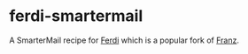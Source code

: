 # ferdi-smartermail
A SmarterMail recipe for [Ferdi](https://github.com/getferdi/ferdi) which is a popular fork of [Franz](https://github.com/meetfranz).
